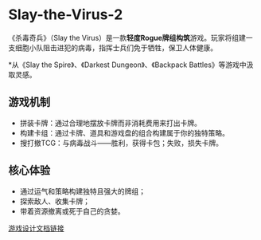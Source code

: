 # Slay-the-Virus-2

《杀毒奇兵》（Slay the Virus）是一款**轻度Rogue牌组构筑**游戏。玩家将组建一支细胞小队阻击进犯的病毒，指挥士兵们免于牺牲，保卫人体健康。

*从《Slay the Spire》、《Darkest Dungeon》、《Backpack Battles》等游戏中汲取灵感。

## 游戏机制
- 拼装卡牌：通过合理地摆放卡牌而非消耗费用来打出卡牌。
- 构建卡组：通过卡牌、道具和游戏盘的组合构建属于你的独特策略。
- 搜打撤TCG：与病毒战斗——胜利，获得卡包；失败，损失卡牌。
  
## 核心体验
- 通过运气和策略构建独特且强大的牌组；
- 探索敌人、收集卡牌；
- 带着资源撤离或死于自己的贪婪。

[游戏设计文档链接](https://ycnjn24iby37.feishu.cn/wiki/SBOmwdaiCiZekOkV64JcvGu9nof?from=from_copylink)
